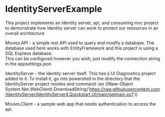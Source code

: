 # IdentityServerExample
This project implements an Identity server, api, and consuming mvc project to demonstrate how Identity server can work to protect our resources in an overall architecture

Movies.API - a simple rest API used to query and modify a database.  The database used here works with EntityFramework and this project is using a SQL Express database.  
This can be configured however you wish, just modify the connection string in the appsettings.json

IdentityServer - the identity server itself.  This has a UI Diagnostics project added to it.  To install it, go into powershell in the directory that the IdentityServer project resides and command:
iex ((New-Object System.Net.WebClient).DownloadString('https://raw.githubusercontent.com/IdentityServer/IdentityServer4.Quickstart.UI/main/getmain.ps1'))

Movies.Client - a sample web app that needs authentication to access the api.
